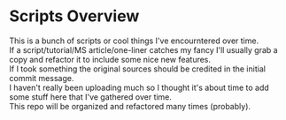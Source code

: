 # Scripts Overview
This is a bunch of scripts or cool things I've encourntered over time.  
If a script/tutorial/MS article/one-liner catches my fancy I'll usually grab a copy and refactor it to include some nice new features.  
If I took something the original sources should be credited in the initial commit message.  
I haven't really been uploading much so I thought it's about time to add some stuff here that I've gathered over time.  
This repo will be organized and refactored many times (probably).
